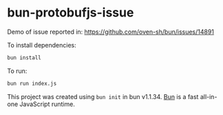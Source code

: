 # bun-protobufjs-issue

Demo of issue reported in: https://github.com/oven-sh/bun/issues/14891

To install dependencies:

```bash
bun install
```

To run:

```bash
bun run index.js
```

This project was created using `bun init` in bun v1.1.34. [Bun](https://bun.sh) is a fast all-in-one JavaScript runtime.
